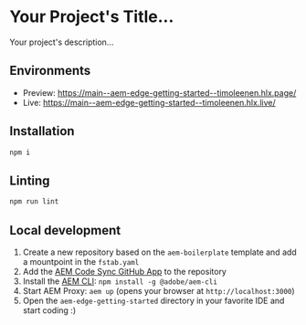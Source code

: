 # Your Project's Title...
Your project's description...

## Environments
- Preview: https://main--aem-edge-getting-started--timoleenen.hlx.page/
- Live: https://main--aem-edge-getting-started--timoleenen.hlx.live/

## Installation

```sh
npm i
```

## Linting

```sh
npm run lint
```

## Local development

1. Create a new repository based on the `aem-boilerplate` template and add a mountpoint in the `fstab.yaml`
1. Add the [AEM Code Sync GitHub App](https://github.com/apps/aem-code-sync) to the repository
1. Install the [AEM CLI](https://github.com/adobe/helix-cli): `npm install -g @adobe/aem-cli`
1. Start AEM Proxy: `aem up` (opens your browser at `http://localhost:3000`)
1. Open the `aem-edge-getting-started` directory in your favorite IDE and start coding :)
